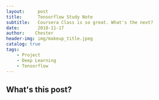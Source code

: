 ```yaml
---
layout:     post
title:      Tensorflow Study Note
subtitle:   Coursera Class is so great. What's the next?
date:       2018-11-17
author:    Chester
header-img: img/makeup_title.jpeg
catalog: true
tags:
    - Project
    - Deep Learning
    - Tensorflow
---
```

## What's this post?

<!--stackedit_data:
eyJoaXN0b3J5IjpbMTA5OTU0NDc1N119
-->